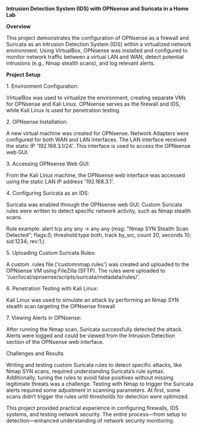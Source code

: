 **Intrusion Detection System (IDS) with OPNsense and Suricata in a Home Lab**

 

**Overview**

 

This project demonstrates the configuration of OPNsense as a firewall and Suricata as an Intrusion Detection System (IDS) within a virtualized network environment. Using VirtualBox, OPNsense was installed and configured to monitor network traffic between a virtual LAN and WAN, detect potential intrusions (e.g., Nmap stealth scans), and log relevant alerts.

 **Project Setup**

 

 

1\. Environment Configuration:

 

VirtualBox was used to virtualize the environment, creating separate VMs for OPNsense and Kali Linux. OPNsense serves as the firewall and IDS, while Kali Linux is used for penetration testing.

 

2\. OPNsense Installation:

 

A new virtual machine was created for OPNsense. Network Adapters were configured for both WAN and LAN interfaces. The LAN interface received the static IP '192.168.3.1/24'. This interface is used to access the OPNsense web GUI.

 

3\. Accessing OPNsense Web GUI:

 

From the Kali Linux machine, the OPNsense web interface was accessed using the static LAN IP address '192.168.3.1'.

4\. Configuring Suricata as an IDS:

 

Suricata was enabled through the OPNsense web GUI. Custom Suricata rules were written to detect specific network activity, such as Nmap stealth scans.

 

Rule example: alert tcp any any \-\> any any (msg: "Nmap SYN Stealth Scan Detected"; flags:S; threshold:type both, track by\_src, count 20, seconds 10; sid:1234; rev:1;)

 

5\. Uploading Custom Suricata Rules:

 

A custom .rules file ('customnmap.rules') was created and uploaded to the OPNsense VM using FileZilla (SFTP). The rules were uploaded to '/usr/local/opnsense/scripts/suricata/metadata/rules/'.

 

6\. Penetration Testing with Kali Linux:

 

Kali Linux was used to simulate an attack by performing an Nmap SYN stealth scan targeting the OPNsense firewall

 

7\. Viewing Alerts in OPNsense:

 

After running the Nmap scan, Suricata successfully detected the attack. Alerts were logged and could be viewed from the Intrusion Detection section of the OPNsense web interface.

 

Challenges and Results

 

Writing and testing custom Suricata rules to detect specific attacks, like Nmap SYN scans, required understanding Suricata’s rule syntax. Additionally, tuning the rules to avoid false positives without missing legitimate threats was a challenge. Testing with Nmap to trigger the Suricata alerts required some adjustment in scanning parameters. At first, some scans didn’t trigger the rules until thresholds for detection were optimized.

This project provided practical experience in configuring firewalls, IDS systems, and testing network security. The entire process—from setup to detection—enhanced understanding of network security monitoring.

 

